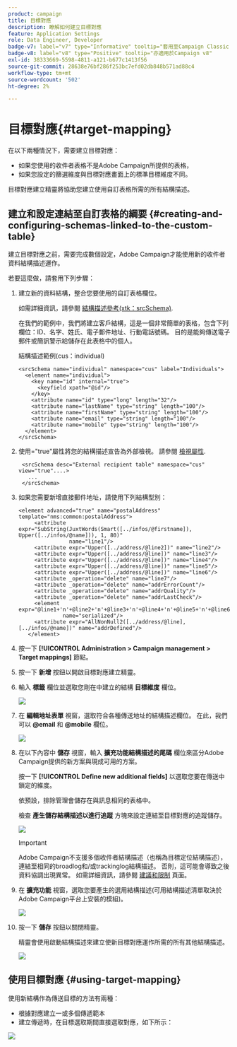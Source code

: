 ```yaml
---
product: campaign
title: 目標對應
description: 瞭解如何建立目標對應
feature: Application Settings
role: Data Engineer, Developer
badge-v7: label="v7" type="Informative" tooltip="套用至Campaign Classic v7"
badge-v8: label="v8" type="Positive" tooltip="亦適用於Campaign v8"
exl-id: 38333669-5598-4811-a121-b677c1413f56
source-git-commit: 28638e76bf286f253bc7efd02db848b571ad88c4
workflow-type: tm+mt
source-wordcount: '502'
ht-degree: 2%

---
```


# 目標對應{#target-mapping}



在以下兩種情況下，需要建立目標對應：

* 如果您使用的收件者表格不是Adobe Campaign所提供的表格，
* 如果您設定的篩選維度與目標對應畫面上的標準目標維度不同。

目標對應建立精靈將協助您建立使用自訂表格所需的所有結構描述。

## 建立和設定連結至自訂表格的綱要 {#creating-and-configuring-schemas-linked-to-the-custom-table}

建立目標對應之前，需要完成數個設定，Adobe Campaign才能使用新的收件者資料結構描述運作。

若要這麼做，請套用下列步驟：

1. 建立新的資料結構，整合您要使用的自訂表格欄位。

   如需詳細資訊，請參閱 [結構描述參考(xtk：srcSchema)](../../configuration/using/about-schema-reference.md).

   在我們的範例中，我們將建立客戶結構，這是一個非常簡單的表格，包含下列欄位：ID、名字、姓氏、電子郵件地址、行動電話號碼。 目的是能夠傳送電子郵件或簡訊警示給儲存在此表格中的個人。

   結構描述範例(cus：individual)

   ```
   <srcSchema name="individual" namespace="cus" label="Individuals">
     <element name="individual">
       <key name="id" internal="true">
         <keyfield xpath="@id"/>
       </key>
       <attribute name="id" type="long" length="32"/>
       <attribute name="lastName" type="string" length="100"/>
       <attribute name="firstName" type="string" length="100"/>
       <attribute name="email" type="string" length="100"/>
       <attribute name="mobile" type="string" length="100"/>
     </element>
   </srcSchema>
   ```

1. 使用=&quot;true&quot;屬性將您的結構描述宣告為外部檢視。 請參閱 [檢視屬性](../../configuration/using/schema-characteristics.md#the-view-attribute).

   ```
    <srcSchema desc="External recipient table" namespace="cus" view="true"....>
      ...
    </srcSchema>
   ```

1. 如果您需要新增直接郵件地址，請使用下列結構型別：

   ```
   <element advanced="true" name="postalAddress" template="nms:common:postalAddress">
        <attribute expr="SubString(JuxtWords(Smart([../infos/@firstname]), Upper([../infos/@name])), 1, 80)"
                   name="line1"/>
        <attribute expr="Upper([../address/@line2])" name="line2"/>
        <attribute expr="Upper([../address/@line])" name="line3"/>
        <attribute expr="Upper([../address/@line])" name="line4"/>
        <attribute expr="Upper([../address/@line])" name="line5"/>
        <attribute expr="Upper([../address/@line])" name="line6"/>
        <attribute _operation="delete" name="line7"/>
        <attribute _operation="delete" name="addrErrorCount"/>
        <attribute _operation="delete" name="addrQuality"/>
        <attribute _operation="delete" name="addrLastCheck"/>
        <element expr="@line1+'n'+@line2+'n'+@line3+'n'+@line4+'n'+@line5+'n'+@line6"
                 name="serialized"/>
        <attribute expr="AllNonNull2([../address/@line], [../infos/@name])" name="addrDefined"/>
      </element>
   ```

1. 按一下 **[!UICONTROL Administration > Campaign management > Target mappings]** 節點。
1. 按一下 **新增** 按鈕以開啟目標對應建立精靈。
1. 輸入 **標籤** 欄位並選取您剛在中建立的結構 **目標維度** 欄位。

   ![](assets/mapping_diffusion_wizard_1.png)

1. 在 **編輯地址表單** 視窗，選取符合各種傳送地址的結構描述欄位。 在此，我們可以 **@email** 和 **@mobile** 欄位。

   ![](assets/mapping_diffusion_wizard_2.png)

1. 在以下內容中 **儲存** 視窗，輸入 **擴充功能結構描述的尾碼** 欄位來區分Adobe Campaign提供的新方案與現成可用的方案。

   按一下 **[!UICONTROL Define new additional fields]** 以選取您要在傳送中鎖定的維度。

   依預設，排除管理會儲存在與訊息相同的表格中。

   檢查 **產生儲存結構描述以進行追蹤** 方塊來設定連結至目標對應的追蹤儲存。

   ![](assets/mapping_diffusion_wizard_3.png)

   >[!IMPORTANT]
   >
   >Adobe Campaign不支援多個收件者結構描述（也稱為目標定位結構描述），連結至相同的broadlog和/或trackinglog結構描述。 否則，這可能會導致之後資料協調出現異常。 如需詳細資訊，請參閱 [建議和限制](../../configuration/using/about-custom-recipient-table.md) 頁面。

1. 在 **擴充功能** 視窗，選取您要產生的選用結構描述(可用結構描述清單取決於Adobe Campaign平台上安裝的模組)。

   ![](assets/mapping_diffusion_wizard_4.png)

1. 按一下 **儲存** 按鈕以關閉精靈。

   精靈會使用啟動結構描述來建立使新目標對應運作所需的所有其他結構描述。

   ![](assets/mapping_schema_list.png)

## 使用目標對應 {#using-target-mapping}

使用新結構作為傳送目標的方法有兩種：

* 根據對應建立一或多個傳遞範本
* 建立傳遞時，在目標選取期間直接選取對應，如下所示：

![](assets/mapping_selection_ciblage.png)
